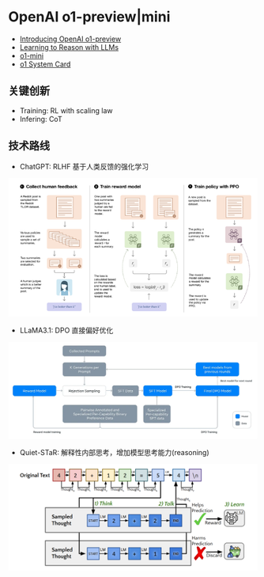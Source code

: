 # OpenAI o1-preview|mini

- [Introducing OpenAI o1-preview](https://openai.com/index/introducing-openai-o1-preview/)
- [Learning to Reason with LLMs](https://openai.com/index/learning-to-reason-with-llms/)
- [o1-mini](https://openai.com/index/openai-o1-mini-advancing-cost-efficient-reasoning/)
- [o1 System Card](https://openai.com/index/openai-o1-system-card/)

## 关键创新

- Training: RL with scaling law
- Infering: CoT

## 技术路线

- ChatGPT: RLHF 基于人类反馈的强化学习

![RLHF](./o1.assets/2.png)

- LLaMA3.1: DPO 直接偏好优化

![LLaMA3.1 DPO](./o1.assets/3.png)

- Quiet-STaR: 解释性内部思考，增加模型思考能力(reasoning)

![Quiet-STaR](./o1.assets/1.png)
